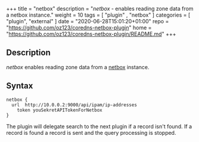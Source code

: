 +++
title = "netbox"
description = "*netbox* - enables reading zone data from a netbox instance."
weight = 10
tags = [  "plugin" , "netbox" ]
categories = [ "plugin", "external" ]
date = "2020-06-28T15:01:20+01:00"
repo = "https://github.com/oz123/coredns-netbox-plugin"
home = "https://github.com/oz123/coredns-netbox-plugin/README.md"
+++

## Description

*netbox* enables reading zone data from a [netbox][1] instance.

## Syntax

~~~
netbox {
  url  http://10.0.0.2:9000/api/ipam/ip-addresses
	token youSekretAPITokenForNetbox
}
~~~

The plugin will delegate search to the next plugin if a record isn't found.
If a record is found a record is sent and the query processing is stopped.

[1]: https://netbox.readthedocs.io/en/stable/
